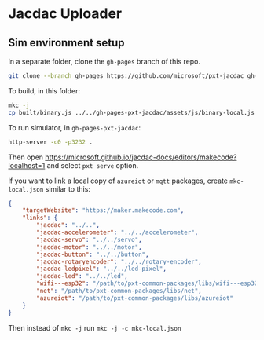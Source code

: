# Jacdac Uploader

## Sim environment setup

In a separate folder, clone the `gh-pages` branch of this repo.

```bash
git clone --branch gh-pages https://github.com/microsoft/pxt-jacdac gh-pages-pxt-jacdac
```

To build, in this folder:

```bash
mkc -j
cp built/binary.js ../../gh-pages-pxt-jacdac/assets/js/binary-local.js
```

To run simulator, in `gh-pages-pxt-jacdac`:

```bash
http-server -c0 -p3232 .
```

Then open https://microsoft.github.io/jacdac-docs/editors/makecode?localhost=1 and select `pxt serve` option.

If you want to link a local copy of `azureiot` or `mqtt` packages, create `mkc-local.json` similar to this:

```json
{
    "targetWebsite": "https://maker.makecode.com",
    "links": {
        "jacdac": "../..",
        "jacdac-accelerometer": "../../accelerometer",
        "jacdac-servo": "../../servo",
        "jacdac-motor": "../../motor",
        "jacdac-button": "../../button",
        "jacdac-rotaryencoder": "../../rotary-encoder",
        "jacdac-ledpixel": "../../led-pixel",
        "jacdac-led": "../../led",
        "wifi---esp32": "/path/to/pxt-common-packages/libs/wifi---esp32",
        "net": "/path/to/pxt-common-packages/libs/net",
        "azureiot": "/path/to/pxt-common-packages/libs/azureiot"
    }
}
```

Then instead of `mkc -j` run `mkc -j -c mkc-local.json`

